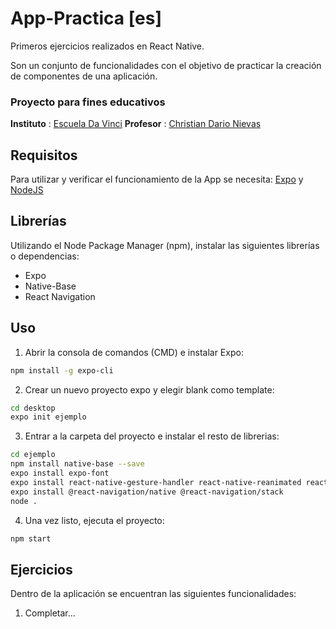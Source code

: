 # App-Practica [es]
Primeros ejercicios realizados en React Native. 

Son un conjunto de funcionalidades con el objetivo de practicar la creación de componentes de una aplicación.

### Proyecto para fines educativos
**Instituto** : [Escuela Da Vinci](https://www.davinci.edu.ar)
**Profesor** : [Christian Dario Nievas](https://www.github.com/CDNievas)

## Requisitos

Para utilizar y verificar el funcionamiento de la App se necesita: [Expo](https://expo.io/) y [NodeJS](https://nodejs.org/es/)

## Librerías

Utilizando el Node Package Manager (npm), instalar las siguientes librerías o dependencias:
 - Expo 
 - Native-Base
 - React Navigation

## Uso

1. Abrir la consola de comandos (CMD) e instalar Expo: 
```bash
npm install -g expo-cli
```
2. Crear un nuevo proyecto expo y elegir blank como template:
```bash
cd desktop
expo init ejemplo
```
3. Entrar a la carpeta del proyecto e instalar el resto de librerias: 
```bash
cd ejemplo
npm install native-base --save
expo install expo-font 
expo install react-native-gesture-handler react-native-reanimated react-native-screen react-native-safe-area-context @react-native-community/masked-view
expo install @react-navigation/native @react-navigation/stack
node .
```

4. Una vez listo, ejecuta el proyecto:
```bash
npm start
```

## Ejercicios

Dentro de la aplicación se encuentran las siguientes funcionalidades:

1. Completar...
